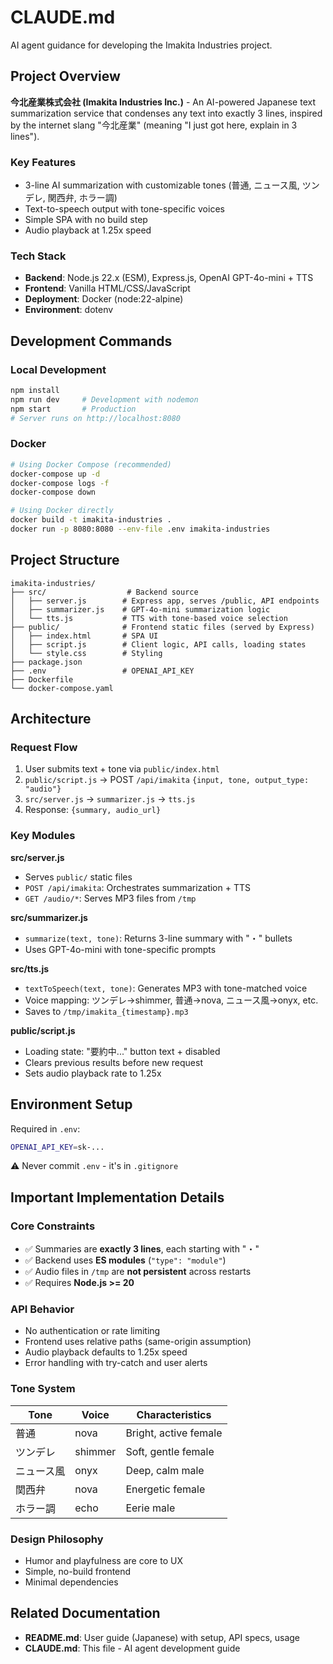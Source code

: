# CLAUDE.md

AI agent guidance for developing the Imakita Industries project.

## Project Overview

**今北産業株式会社 (Imakita Industries Inc.)** - An AI-powered Japanese text summarization service that condenses any text into exactly 3 lines, inspired by the internet slang "今北産業" (meaning "I just got here, explain in 3 lines").

### Key Features
- 3-line AI summarization with customizable tones (普通, ニュース風, ツンデレ, 関西弁, ホラー調)
- Text-to-speech output with tone-specific voices
- Simple SPA with no build step
- Audio playback at 1.25x speed

### Tech Stack
- **Backend**: Node.js 22.x (ESM), Express.js, OpenAI GPT-4o-mini + TTS
- **Frontend**: Vanilla HTML/CSS/JavaScript
- **Deployment**: Docker (node:22-alpine)
- **Environment**: dotenv

## Development Commands

### Local Development
```bash
npm install
npm run dev     # Development with nodemon
npm start       # Production
# Server runs on http://localhost:8080
```

### Docker
```bash
# Using Docker Compose (recommended)
docker-compose up -d
docker-compose logs -f
docker-compose down

# Using Docker directly
docker build -t imakita-industries .
docker run -p 8080:8080 --env-file .env imakita-industries
```

## Project Structure

```
imakita-industries/
├── src/                  # Backend source
│   ├── server.js        # Express app, serves /public, API endpoints
│   ├── summarizer.js    # GPT-4o-mini summarization logic
│   └── tts.js           # TTS with tone-based voice selection
├── public/              # Frontend static files (served by Express)
│   ├── index.html       # SPA UI
│   ├── script.js        # Client logic, API calls, loading states
│   └── style.css        # Styling
├── package.json
├── .env                 # OPENAI_API_KEY
├── Dockerfile
└── docker-compose.yaml
```

## Architecture

### Request Flow
1. User submits text + tone via `public/index.html`
2. `public/script.js` → POST `/api/imakita` `{input, tone, output_type: "audio"}`
3. `src/server.js` → `summarizer.js` → `tts.js`
4. Response: `{summary, audio_url}`

### Key Modules

**src/server.js**
- Serves `public/` static files
- `POST /api/imakita`: Orchestrates summarization + TTS
- `GET /audio/*`: Serves MP3 files from `/tmp`

**src/summarizer.js**
- `summarize(text, tone)`: Returns 3-line summary with "・" bullets
- Uses GPT-4o-mini with tone-specific prompts

**src/tts.js**
- `textToSpeech(text, tone)`: Generates MP3 with tone-matched voice
- Voice mapping: ツンデレ→shimmer, 普通→nova, ニュース風→onyx, etc.
- Saves to `/tmp/imakita_{timestamp}.mp3`

**public/script.js**
- Loading state: "要約中..." button text + disabled
- Clears previous results before new request
- Sets audio playback rate to 1.25x

## Environment Setup

Required in `.env`:
```bash
OPENAI_API_KEY=sk-...
```

⚠️ Never commit `.env` - it's in `.gitignore`

## Important Implementation Details

### Core Constraints
- ✅ Summaries are **exactly 3 lines**, each starting with "・"
- ✅ Backend uses **ES modules** (`"type": "module"`)
- ✅ Audio files in `/tmp` are **not persistent** across restarts
- ✅ Requires **Node.js >= 20**

### API Behavior
- No authentication or rate limiting
- Frontend uses relative paths (same-origin assumption)
- Audio playback defaults to 1.25x speed
- Error handling with try-catch and user alerts

### Tone System
| Tone | Voice | Characteristics |
|------|-------|----------------|
| 普通 | nova | Bright, active female |
| ツンデレ | shimmer | Soft, gentle female |
| ニュース風 | onyx | Deep, calm male |
| 関西弁 | nova | Energetic female |
| ホラー調 | echo | Eerie male |

### Design Philosophy
- Humor and playfulness are core to UX
- Simple, no-build frontend
- Minimal dependencies

## Related Documentation

- **README.md**: User guide (Japanese) with setup, API specs, usage
- **CLAUDE.md**: This file - AI agent development guide
